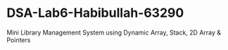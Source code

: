 # DSA-Lab6-Habibullah-63290
Mini Library Management System using Dynamic Array, Stack, 2D Array &amp; Pointers
